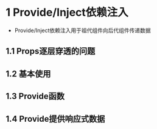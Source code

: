 # 1 Provide/Inject依赖注入

- Provide/Inject依赖注入用于祖代组件向后代组件传递数据

## 1.1 Props逐层穿透的问题

## 1.2 基本使用

## 1.3 Provide函数

## 1.4 Provide提供响应式数据
